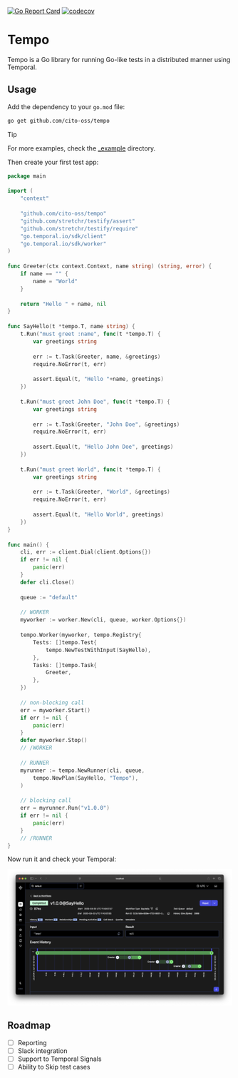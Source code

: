 [![Go Report Card](https://goreportcard.com/badge/github.com/cito-oss/tempo)](https://goreportcard.com/report/github.com/cito-oss/tempo)
[![codecov](https://codecov.io/github/cito-oss/tempo/graph/badge.svg?token=BS3ZUEQD8U)](https://codecov.io/github/cito-oss/tempo)

# Tempo

Tempo is a Go library for running Go-like tests in a distributed manner using Temporal.

## Usage

Add the dependency to your `go.mod` file:

```bash
go get github.com/cito-oss/tempo
```

> [!TIP]
> For more examples, check the [_example](/_example) directory.

Then create your first test app:

```go
package main

import (
	"context"

	"github.com/cito-oss/tempo"
	"github.com/stretchr/testify/assert"
	"github.com/stretchr/testify/require"
	"go.temporal.io/sdk/client"
	"go.temporal.io/sdk/worker"
)

func Greeter(ctx context.Context, name string) (string, error) {
	if name == "" {
		name = "World"
	}

	return "Hello " + name, nil
}

func SayHello(t *tempo.T, name string) {
	t.Run("must greet :name", func(t *tempo.T) {
		var greetings string

		err := t.Task(Greeter, name, &greetings)
		require.NoError(t, err)

		assert.Equal(t, "Hello "+name, greetings)
	})

	t.Run("must greet John Doe", func(t *tempo.T) {
		var greetings string

		err := t.Task(Greeter, "John Doe", &greetings)
		require.NoError(t, err)

		assert.Equal(t, "Hello John Doe", greetings)
	})

	t.Run("must greet World", func(t *tempo.T) {
		var greetings string

		err := t.Task(Greeter, "World", &greetings)
		require.NoError(t, err)

		assert.Equal(t, "Hello World", greetings)
	})
}

func main() {
	cli, err := client.Dial(client.Options{})
	if err != nil {
		panic(err)
	}
	defer cli.Close()

	queue := "default"

	// WORKER
	myworker := worker.New(cli, queue, worker.Options{})

	tempo.Worker(myworker, tempo.Registry{
		Tests: []tempo.Test{
			tempo.NewTestWithInput(SayHello),
		},
		Tasks: []tempo.Task{
			Greeter,
		},
	})

	// non-blocking call
	err = myworker.Start()
	if err != nil {
		panic(err)
	}
	defer myworker.Stop()
	// /WORKER

	// RUNNER
	myrunner := tempo.NewRunner(cli, queue,
		tempo.NewPlan(SayHello, "Tempo"),
	)

	// blocking call
	err = myrunner.Run("v1.0.0")
	if err != nil {
		panic(err)
	}
	// /RUNNER
}
```

Now run it and check your Temporal:

![Temporal Screenshot](screenshot.png)

## Roadmap

- [ ] Reporting
- [ ] Slack integration
- [ ] Support to Temporal Signals
- [ ] Ability to Skip test cases
